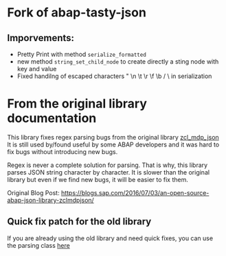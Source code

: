 # Fork of abap-tasty-json

## Imporvements:
- Pretty Print with method `serialize_formatted`
- new method `string_set_child_node` to create directly a sting node with key and value
- Fixed handilng of escaped characters \" \n \t \r \f \b \/ \\ in serialization

# From the original library documentation
This library fixes regex parsing bugs from the original library [zcl_mdp_json](https://github.com/fatihpense/zcl_mdp_json) It is still used by/found useful by some ABAP developers and it was hard to fix bugs without introducing new bugs.

Regex is never a complete solution for parsing. That is why, this library parses JSON string character by character. It is slower than the original library but even if we find new bugs, it will be easier to fix them.

Original Blog Post:
https://blogs.sap.com/2016/07/03/an-open-source-abap-json-library-zclmdpjson/

## Quick fix patch for the old library

If you are already using the old library and need quick fixes, you can use the parsing class [here](docs/old-library-patch/zcl_mdp_json_deserializer2.abap)
